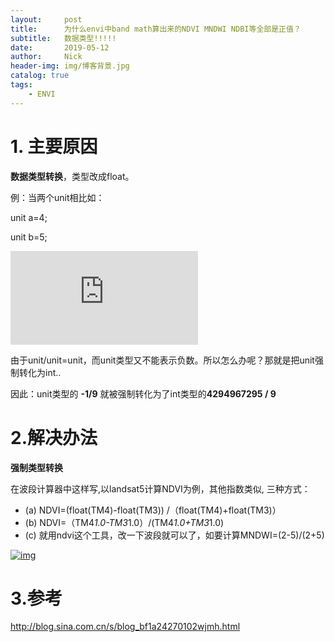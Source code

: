 ```yaml
---
layout:     post
title:      为什么envi中band math算出来的NDVI MNDWI NDBI等全部是正值？
subtitle:   数据类型!!!!!
date:       2019-05-12
author:     Nick
header-img: img/博客背景.jpg
catalog: true
tags:
    - ENVI
---
```


# 1. 主要原因

**数据类型转换**，类型改成float。

例：当两个unit相比如：

unit a=4;

unit b=5;

![ndvi =\frac{a-b}{a+b} =-\frac{1}{9}](https://private.codecogs.com/gif.latex?ndvi%20%3D%5Cfrac%7Ba-b%7D%7Ba&plus;b%7D%20%3D-%5Cfrac%7B1%7D%7B9%7D)

由于unit/unit=unit，而unit类型又不能表示负数。所以怎么办呢？那就是把unit强制转化为int..

因此：unit类型的 **-1/9** 就被强制转化为了int类型的**4294967295 / 9**

# 2.解决办法

**强制类型转换**

在波段计算器中这样写,以landsat5计算NDVI为例，其他指数类似, 三种方式：

- (a) NDVI=(float(TM4)-float(TM3)) /（float(TM4)+float(TM3)）
- (b) NDVI=（TM4*1.0-TM3*1.0）/(TM4*1.0+TM3*1.0)
- (c) 就用ndvi这个工具，改一下波段就可以了，如要计算MNDWI=(2-5)/(2+5)

[![img](http://s10.sinaimg.cn/mw690/003uYJ3pzy72ZHwNG9b39)](http://photo.blog.sina.com.cn/showpic.html#blogid=&url=http://album.sina.com.cn/pic/003uYJ3pzy72ZHwNG9b39)


 # 3.参考

<http://blog.sina.com.cn/s/blog_bf1a24270102wjmh.html>

